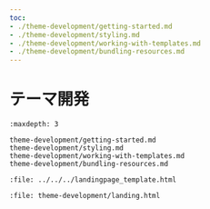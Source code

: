 ```yaml
---
toc:
- ./theme-development/getting-started.md
- ./theme-development/styling.md
- ./theme-development/working-with-templates.md
- ./theme-development/bundling-resources.md
---
```

# テーマ開発

```{toctree}
:maxdepth: 3

theme-development/getting-started.md
theme-development/styling.md
theme-development/working-with-templates.md
theme-development/bundling-resources.md
```

```{raw} html
:file: ../../../landingpage_template.html
```

```{raw} html
:file: theme-development/landing.html
```
